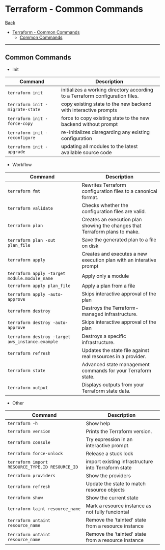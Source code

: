 # Terraform - Common Commands

[Back](../index.md)

- [Terraform - Common Commands](#terraform---common-commands)
  - [Common Commands](#common-commands)

---

## Common Commands

- Init

| Command                         | Description                                                                   |
| ------------------------------- | ----------------------------------------------------------------------------- |
| `terraform init`                | initializes a working directory according to a Terraform configuration files. |
| `terraform init -migrate-state` | copy existing state to the new backend with interactive prompts               |
| `terraform init -force-copy`    | force to copy existing state to the new backend without prompt                |
| `terraform init -reconfigure`   | re-initializes disregarding any existing configuration                        |
| `terraform init -upgrade`       | updating all modules to the latest available source code                      |

- Workflow

| Command                                          | Description                                                                 |
| ------------------------------------------------ | --------------------------------------------------------------------------- |
| `terraform fmt`                                  | Rewrites Terraform configuration files to a canonical format.               |
| `terraform validate`                             | Checks whether the configuration files are valid.                           |
| `terraform plan`                                 | Creates an execution plan showing the changes that Terraform plans to make. |
| `terraform plan -out plan_file`                  | Save the generated plan to a file on disk                                   |
| `terraform apply`                                | Creates and executes a new execution plan with an interative prompt         |
| `terraform apply -target module.module_name`     | Apply only a module                                                         |
| `terraform apply plan_file`                      | Apply a plan from a file                                                    |
| `terraform apply -auto-approve`                  | Skips interactive approval of the plan                                      |
| `terraform destroy`                              | Destroys the Terraform-managed infrastructure.                              |
| `terraform destroy -auto-approve`                | Skips interactive approval of the plan                                      |
| `terraform destroy -target aws_instance.example` | Destroys a specific infrastructure.                                         |
| `terraform refresh`                              | Updates the state file against real resources in a provider.                |
| `terraform state`                                | Advanced state management commands for your Terraform state.                |
| `terraform output`                               | Displays outputs from your Terraform state data.                            |

- Other

| Command                                         | Description                                         |
| ----------------------------------------------- | --------------------------------------------------- |
| `terraform -h`                                  | Show help                                           |
| `terraform version`                             | Prints the Terraform version.                       |
| `terraform console`                             | Try expression in an interactive prompt.            |
| `terraform force-unlock`                        | Release a stuck lock                                |
| `terraform import RESOURCE_TYPE.ID RESOURCE_ID` | import existing infrastructure into Terraform state |
| `terraform providers`                           | Show the providers                                  |
| `terraform refresh`                             | Update the state to match resource objects          |
| `terraform show`                                | Show the current state                              |
| `terraform taint resource_name`                 | Mark a resource instance as not fully funciontal    |
| `terraform untaint resource_name`               | Remove the 'tainted' state from a resource instance |
| `terraform untaint resource_name`               | Remove the 'tainted' state from a resource instance |

